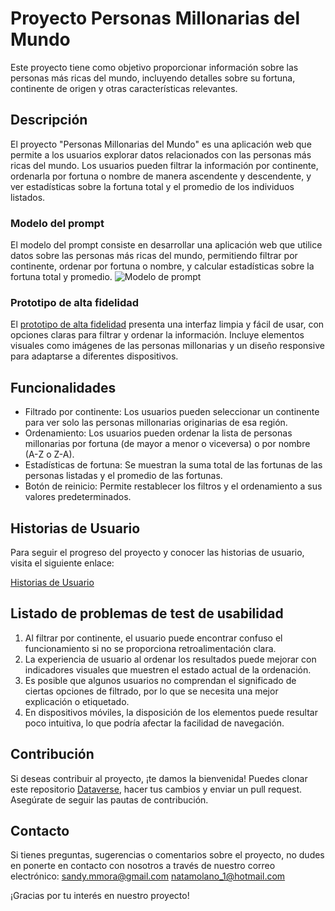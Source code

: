 # Proyecto Personas Millonarias del Mundo

Este proyecto tiene como objetivo proporcionar información sobre las personas más ricas del mundo, incluyendo detalles sobre su fortuna, continente de origen y otras características relevantes.

## Descripción

El proyecto "Personas Millonarias del Mundo" es una aplicación web que permite a los usuarios explorar datos relacionados con las personas más ricas del mundo. Los usuarios pueden filtrar la información por continente, ordenarla por fortuna o nombre de manera ascendente y descendente, y ver estadísticas sobre la fortuna total y el promedio de los individuos listados.

### Modelo del prompt

El modelo del prompt consiste en desarrollar una aplicación web que utilice datos sobre las personas más ricas del mundo, permitiendo filtrar por continente, ordenar por fortuna o nombre, y calcular estadísticas sobre la fortuna total y promedio.
![Modelo de prompt](/Users/natalymolano/Documents/NATALY/PERSONAL/CURSOS/PROGRAMACION/DATAVERSE/DEV014-Dataverse/Prompt.png)

### Prototipo de alta fidelidad

El [prototipo de alta fidelidad](https://www.figma.com/proto/Ts81UGGb3KwzK4SaxjasKS/dataverseWeb?node-id=60-40) presenta una interfaz limpia y fácil de usar, con opciones claras para filtrar y ordenar la información. Incluye elementos visuales como imágenes de las personas millonarias y un diseño responsive para adaptarse a diferentes dispositivos.

## Funcionalidades

- Filtrado por continente: Los usuarios pueden seleccionar un continente para ver solo las personas millonarias originarias de esa región.
- Ordenamiento: Los usuarios pueden ordenar la lista de personas millonarias por fortuna (de mayor a menor o viceversa) o por nombre (A-Z o Z-A).
- Estadísticas de fortuna: Se muestran la suma total de las fortunas de las personas listadas y el promedio de las fortunas.
- Botón de reinicio: Permite restablecer los filtros y el ordenamiento a sus valores predeterminados.

## Historias de Usuario

Para seguir el progreso del proyecto y conocer las historias de usuario, visita el siguiente enlace:

[Historias de Usuario](https://sandymmora.atlassian.net/jira/software/projects/LAB/issues/?jql=project%20%3D%20%22LAB%22%20ORDER%20BY%20created%20DESC)

## Listado de problemas de test de usabilidad

1. Al filtrar por continente, el usuario puede encontrar confuso el funcionamiento si no se proporciona retroalimentación clara.
2. La experiencia de usuario al ordenar los resultados puede mejorar con indicadores visuales que muestren el estado actual de la ordenación.
3. Es posible que algunos usuarios no comprendan el significado de ciertas opciones de filtrado, por lo que se necesita una mejor explicación o etiquetado.
4. En dispositivos móviles, la disposición de los elementos puede resultar poco intuitiva, lo que podría afectar la facilidad de navegación.

## Contribución

Si deseas contribuir al proyecto, ¡te damos la bienvenida! Puedes clonar este repositorio [Dataverse](https://github.com/Natyushk/DEV014-Dataverse), hacer tus cambios y enviar un pull request. Asegúrate de seguir las pautas de contribución.

## Contacto

Si tienes preguntas, sugerencias o comentarios sobre el proyecto, no dudes en ponerte en contacto con nosotros a través de nuestro correo electrónico: [sandy.mmora@gmail.com](mailto:sandy.mmora@gmail.co) [natamolano_1@hotmail.com](mailto:natamolano_1@hotmail.com)

¡Gracias por tu interés en nuestro proyecto!
